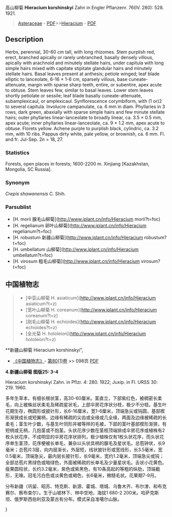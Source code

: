 高山柳菊 **Hieracium korshinskyi** Zahn in Engler Pflanzenr. 76(IV. 280): 528. 1921.

> [Asteraceae](http://www.iplant.cn/info/Asteraceae?t=foc) - [PDF](http://www.iplant.cn/foc/pdf/Asteraceae.pdf)>>[Hieracium](http://www.iplant.cn/info/Hieracium?t=foc) - [PDF](http://www.iplant.cn/foc/pdf/Hieracium.pdf)

## Description

Herbs, perennial, 30-60 cm tall, with long rhizomes. Stem purplish red, erect, branched apically or rarely unbranched, basally densely villous, apically with arachnoid and minutely stellate hairs, under capitula with long simple hairs mixed with capitate stipitate glandular hairs and minutely stellate hairs. Basal leaves present at anthesis; petiole winged; leaf blade elliptic to lanceolate, 6-16 × 1-6 cm, sparsely villous, base cuneate-attenuate, margin with sparse sharp teeth, entire, or subentire, apex acute to obtuse. Stem leaves few, similar to basal leaves. Lower stem leaves shortly petiolate or sessile; leaf blade basally cuneate-attenuate, subamplexicaul, or amplexicaul. Synflorescence corymbiform, with (1 or)2 to several capitula. Involucre campanulate, ca. 6 mm in diam. Phyllaries in 3 rows, dark green, abaxially with sparse simple hairs and few minute stellate hairs; outer phyllaries linear-lanceolate to broadly linear, ca. 3.5 × 0.5 mm, apex acute; inner phyllaries linear-lanceolate, ca. 9 × 1.2 mm, apex acute to obtuse. Florets yellow. Achene purple to purplish black, cylindric, ca. 3.2 mm, with 10 ribs. Pappus dirty white, pale yellow, or brownish, ca. 6 mm. Fl. and fr. Jul-Sep. 2*n* = 18, 27.

### Statistics
Forests, open places in forests; 1600-2200 m. Xinjiang [Kazakhstan, Mongolia, SC Russia].

### Synonym
*Crepis shawanensis* C. Shih.

### Parsublist

* [H.  morii  腺毛山柳菊](http://www.iplant.cn/info/Hieracium morii?t=foc)
* [H.  regelianum  卵叶山柳菊](http://www.iplant.cn/info/Hieracium regelianum?t=foc)
* [H.  robustum  新疆山柳菊](http://www.iplant.cn/info/Hieracium robustum?t=foc)
* [H.  umbellatum  山柳菊](http://www.iplant.cn/info/Hieracium umbellatum?t=foc)
* [H.  virosum  粗毛山柳菊](http://www.iplant.cn/info/Hieracium virosum?t=foc)

## 中国植物志

> * [中亚山柳菊  H.  asiaticum](http://www.iplant.cn/info/Hieracium asiaticum?t=z)
> * [宽叶山柳菊  H.  coreanum](http://www.iplant.cn/info/Hieracium coreanum?t=z)
> * [刚毛山柳菊  H.  echioides](http://www.iplant.cn/info/Hieracium echioides?t=z)
> * [全光菊  H.  hololeion](http://www.iplant.cn/info/Hieracium hololeion?t=z)

**新疆山柳菊 Hieracium korshinskyi",

* [《中国植物志》](http://www.iplant.cn/frps)- [第80(1)卷](http://www.iplant.cn/frps/vol/80(1)) >> 098页 [PDF](http://www.iplant.cn/frps/pdf/80(1)/098.PDF)

**4.新疆山柳菊 图版25: 3-4**

Hieracium korshinskyi Zahn. in Pflzr. 4: 280. 1922; Juxip. in Fl. URSS 30: 219. 1960.

多年生草本，有细长根状茎，高30-60厘米。茎直立，下部紫红色，被稠密长柔毛，向上被蛛丝状柔毛及稀疏星状毛，上部伞房花序状分枝，极少不分枝。基生叶花期生存，椭圆形或披针形，长6-16厘米，宽1-6厘米，顶端急尖或钝圆，基部楔形渐狭成长或短翼柄，边缘有稀疏的尖齿或全缘或几全缘，两面及边缘被稀疏的长柔毛；茎生叶少数，与基生叶同形并被等样的毛被，下部的茎叶基部楔形渐狭，有短柄或无柄，几抱茎或不抱茎。头状花序少数在茎枝顶端排成伞房花序或植株有2枚头状花序，不成明显的伞房花序状排列，极少植株仅有1枚头状花序，而头状花序单生茎顶，花序梗被长单毛，兼杂以头状具柄的腺毛及星状毛。总苞钟状，长9毫米；总苞片3层，向内层渐长，外层短，线状披针形或宽线形，长3.5毫米，宽0.5毫米，顶端急尖，最内层长披针形，长9毫米，宽约1.2毫米，顶端急尖或钝；全部总苞片黑绿色或暗绿色，外面被稀疏的长单毛及少量星状毛。舌状小花黄色。瘦果圆柱状，长约3.2毫米，紫色或紫黑色，有10条高起的等粗的纵肋，顶端截形，无喙。冠毛污白色或淡黄色或褐色，长6毫米，微糙毛状。花果期7-9月。

分布新疆（巩留、昭苏、特克斯、新源、霍城、塔城、乌鲁木齐、布尔津、和布克赛尔、察布查尔）。生于山坡林下、林中空地，海拔1 680-2 200米。哈萨克斯坦、俄罗斯西伯利亚及蒙古有分布。模式采自准噶尔山脉。

}